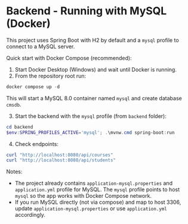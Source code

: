 # Backend - Running with MySQL (Docker)

This project uses Spring Boot with H2 by default and a `mysql` profile to connect to a MySQL server.

Quick start with Docker Compose (recommended):

1. Start Docker Desktop (Windows) and wait until Docker is running.
2. From the repository root run:

```powershell
docker compose up -d
```

This will start a MySQL 8.0 container named `mysql` and create database `cmsdb`.

3. Start the backend with the `mysql` profile (from `backend` folder):

```powershell
cd backend
$env:SPRING_PROFILES_ACTIVE='mysql'; .\mvnw.cmd spring-boot:run
```

4. Check endpoints:

```powershell
curl "http://localhost:8080/api/courses"
curl "http://localhost:8080/api/students"
```

Notes:
- The project already contains `application-mysql.properties` and `application.yml` profile for MySQL. The `mysql` profile points to host `mysql` so the app works with Docker Compose network.
- If you run MySQL directly (not via compose) and map to host 3306, update `application-mysql.properties` or use `application.yml` accordingly.
